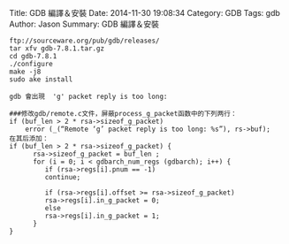 Title: GDB 編譯＆安裝
Date: 2014-11-30 19:08:34 
Category: GDB
Tags: gdb
Author: Jason
Summary: GDB 編譯＆安裝

```
ftp://sourceware.org/pub/gdb/releases/
tar xfv gdb-7.8.1.tar.gz
cd gdb-7.8.1
./configure
make -j8
sudo ake install
```

```
gdb 會出現  'g' packet reply is too long:

###修改gdb/remote.c文件，屏蔽process_g_packet函数中的下列两行：
if (buf_len > 2 * rsa->sizeof_g_packet)
    error (_(“Remote ‘g’ packet reply is too long: %s”), rs->buf);
在其后添加：
if (buf_len > 2 * rsa->sizeof_g_packet) {
      rsa->sizeof_g_packet = buf_len ;
      for (i = 0; i < gdbarch_num_regs (gdbarch); i++) {
         if (rsa->regs[i].pnum == -1)
         continue;

         if (rsa->regs[i].offset >= rsa->sizeof_g_packet)
         rsa->regs[i].in_g_packet = 0;
         else
         rsa->regs[i].in_g_packet = 1;
      }
}
```
